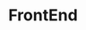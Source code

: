 ---
layout: archive-taxonomies
type: categories
permalink: /frontend/
title: FrontEnd
category: FrontEnd
--- 